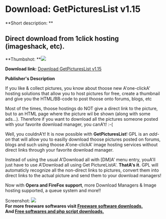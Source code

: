 # Download: GetPicturesList v1.15

**Short description: **

## Direct download from 1click hosting (imageshack, etc).

  
**Thumbshot: **![](http://www.freewarefiles.com/screenshot/getpiclist_md.gif)   
  
**Download link:** [Download GetPicturesList v1.15](http://freesoftwares.boysofts.com/GetPicturesList-V_program_18435.html)  
  

**Publisher's Description**  
  

If you like & collect pictures, you know about thoose new A'one-clickA'
hosting solutions that allow you to host pictures for free, create a thumbnail
and give you the HTML/BB-code to post thoose onto forums, blogs, etc  
  
Most of the times, thoose hostings do NOT give a direct link to the picture,
but to an HTML page where the picture wil be shown (along with some ads...).
Therefore if you want to download all the pictures someone posted with your
favorite download manager, you canA't! :-(  
  
Well, you couldnA't! It is now possible with **GetPicturesList**! GPL is an
_add-on_ that will allow you to easilly download thoose pictures posted on
forums, blogs and such using thoose A'one-clickA' image hosting services
without direct links through your favorite download manager.  
  
Instead of using the usual A'Download all with [DM]A' menu entry, youA'll just
have to use A'Download all using Get PictureListA'. **ThatA's it.** GPL will
automaticly recognize all the non-direct links to pictures, convert them into
direct links to the actual picture and send them to your download managers!  
  
Now with **Opera and FireFox support**, more Download Managers & Image hosting
supported, a queue system and more!!

  
  
Screenshot: ![](http://www.freewarefiles.com/screenshot/getpiclist.gif)  
**For more freeware softwares visit [Freeware software downloads.](http://freesoftwares.boysofts.com/)**   
**And [Free softwares and php script downloads.](http://www.boysofts.com/)**

